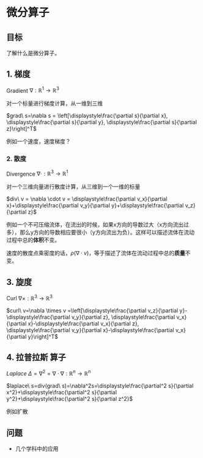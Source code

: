 # 微分算子

## 目标

了解什么是微分算子。

## 1. 梯度

Gradient $\nabla:\mathbb{R}^1\rightarrow \mathbb{R}^3$

对一个标量进行梯度计算，从一维到三维

$grad\ s=\nabla s = \left[\displaystyle\frac{\partial s}{\partial x}, \displaystyle\frac{\partial s}{\partial y}, \displaystyle\frac{\partial s}{\partial z}\right]^T$

例如一个速度，速度梯度？

### 2. 散度

Divergence $\nabla\cdot:\mathbb{R}^3\rightarrow \mathbb{R}^1$  

对一个三维向量进行散度计算，从三维到一个一维的标量

$div\ v = \nabla \cdot v = \displaystyle\frac{\partial v_x}{\partial x}+\displaystyle\frac{\partial v_y}{\partial y}+\displaystyle\frac{\partial v_z}{\partial z}$

例如一个不可压缩流体，在流出的时候，如果x方向的导数过大（x方向流出过多），那么y方向的导数相应要很小（y方向流出为负）。这样可以描述流体在流动过程中总的**体积**不变。

速度的散度点乘密度的话，$\rho(\nabla \cdot v)$，等于描述了流体在流动过程中总的**质量**不变。

## 3. 旋度

Curl $\nabla \times:\mathbb{R}^3\rightarrow\mathbb{R}^3$

$curl\ v=\nabla \times v =\left[\displaystyle\frac{\partial v_z}{\partial y}-\displaystyle\frac{\partial v_y}{\partial z}, \displaystyle\frac{\partial v_x}{\partial x}-\displaystyle\frac{\partial v_x}{\partial z}, \displaystyle\frac{\partial v_y}{\partial x}-\displaystyle\frac{\partial v_x}{\partial y}\right]^T$

## 4. 拉普拉斯 算子

$Laplace\ \Delta=\nabla^2=\nabla \cdot \nabla:\mathbb{R}^n\rightarrow\mathbb{R}^n$

$laplace\ s=div(grad\ s)=\nabla^2s=\displaystyle\frac{\partial^2 s}{\partial x^2}+\displaystyle\frac{\partial^2 s}{\partial y^2}+\displaystyle\frac{\partial^2 s}{\partial z^2}$

例如扩散

## 问题

- 几个学科中的应用